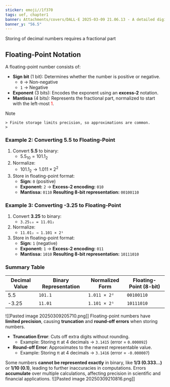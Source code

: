 ```yaml
---
sticker: emoji//1f370
tags: uef, chapter1
banner: Attachments/covers/DALL·E 2025-03-09 21.06.13 - A detailed digital illustration explaining floating-point representation using a fraction. The image should depict a breakdown of a floating-point num.webp
banner_y: "56.5"
---
```

Storing of decimal numbers requires a fractional part
## Floating-Point Notation

A floating-point number consists of:
- **Sign bit** (1 bit): Determines whether the number is positive or negative.
  - `0` → Non-negative
  - `1` → Negative
- **Exponent** (3 bits): Encodes the exponent using an **excess-2** notation.
- **Mantissa** (4 bits): Represents the fractional part, normalized to start with the left-most <font color="#ff0000">1</font>.
> [!NOTE]
    > Finite storage limits precision, so approximations are common.
    > 
### Example 2: Converting 5.5 to Floating-Point
1. Convert **5.5** to binary:  
   - $5.5_{10} = 101.1_2$
1. Normalize:  
   - $101.1_{2} → 1.011 × 2^2$
1. Store in floating-point format:
   - **Sign:** `0` (positive)
   - **Exponent:** `2` → **Excess-2 encoding:** `010`
   - **Mantissa:** `0110`
**Resulting 8-bit representation:** `00100110`
### Example 3: Converting -3.25 to Floating-Point
1. Convert **3.25** to binary:  
   - `3.25₁₀ = 11.01₂`
2. Normalize:  
   - `11.01₂ → 1.101 × 2¹`
3. Store in floating-point format:
   - **Sign:** `1` (negative)
   - **Exponent:** `1` → **Excess-2 encoding:** `011`
   - **Mantissa:** `1010`
**Resulting 8-bit representation:** `10111010`
### **Summary Table**
| Decimal Value | Binary Representation | Normalized Form | Floating-Point (8-bit) |
| ------------- | --------------------- | --------------- | ---------------------- |
| 5.5           | `101.1`               | `1.011 × 2²`    | `00100110`             |
| -3.25         | `11.01`               | `1.101 × 2¹`    | `10111010`             |

![[Pasted image 20250309205710.png]]
Floating-point numbers have **limited precision**, causing **truncation** and **round-off errors** when storing numbers.

- **Truncation Error**: Cuts off extra digits without rounding.
    - Example: Storing π at 4 decimals → `3.1415` (error = `0.000092`)
- **Round-off Error**: Approximates to the nearest representable value.
    - Example: Storing π at 4 decimals → `3.1416` (error = `-0.000007`)

Some numbers **cannot be represented exactly** in binary, like **1/3 (0.333...)** or **1/10 (0.1)**, leading to further inaccuracies in computations. Errors **accumulate** over multiple calculations, affecting precision in scientific and financial applications.
![[Pasted image 20250309210816.png]]
